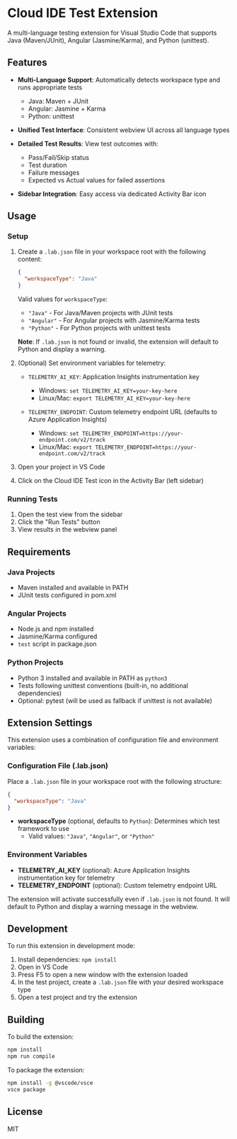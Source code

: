 # Cloud IDE Test Extension

A multi-language testing extension for Visual Studio Code that supports Java (Maven/JUnit), Angular (Jasmine/Karma), and Python (unittest).

## Features

- **Multi-Language Support**: Automatically detects workspace type and runs appropriate tests
  - Java: Maven + JUnit
  - Angular: Jasmine + Karma
  - Python: unittest

- **Unified Test Interface**: Consistent webview UI across all language types

- **Detailed Test Results**: View test outcomes with:
  - Pass/Fail/Skip status
  - Test duration
  - Failure messages
  - Expected vs Actual values for failed assertions

- **Sidebar Integration**: Easy access via dedicated Activity Bar icon

## Usage

### Setup

1. Create a `.lab.json` file in your workspace root with the following content:

   ```json
   {
     "workspaceType": "Java"
   }
   ```

   Valid values for `workspaceType`:
   - `"Java"` - For Java/Maven projects with JUnit tests
   - `"Angular"` - For Angular projects with Jasmine/Karma tests
   - `"Python"` - For Python projects with unittest tests

   **Note**: If `.lab.json` is not found or invalid, the extension will default to Python and display a warning.

2. (Optional) Set environment variables for telemetry:
   - `TELEMETRY_AI_KEY`: Application Insights instrumentation key
     - Windows: `set TELEMETRY_AI_KEY=your-key-here`
     - Linux/Mac: `export TELEMETRY_AI_KEY=your-key-here`
   
   - `TELEMETRY_ENDPOINT`: Custom telemetry endpoint URL (defaults to Azure Application Insights)
     - Windows: `set TELEMETRY_ENDPOINT=https://your-endpoint.com/v2/track`
     - Linux/Mac: `export TELEMETRY_ENDPOINT=https://your-endpoint.com/v2/track`

3. Open your project in VS Code

4. Click on the Cloud IDE Test icon in the Activity Bar (left sidebar)

### Running Tests

1. Open the test view from the sidebar
2. Click the "Run Tests" button
3. View results in the webview panel

## Requirements

### Java Projects
- Maven installed and available in PATH
- JUnit tests configured in pom.xml

### Angular Projects
- Node.js and npm installed
- Jasmine/Karma configured
- `test` script in package.json

### Python Projects
- Python 3 installed and available in PATH as `python3`
- Tests following unittest conventions (built-in, no additional dependencies)
- Optional: pytest (will be used as fallback if unittest is not available)

## Extension Settings

This extension uses a combination of configuration file and environment variables:

### Configuration File (.lab.json)

Place a `.lab.json` file in your workspace root with the following structure:

```json
{
  "workspaceType": "Java"
}
```

- **workspaceType** (optional, defaults to `Python`): Determines which test framework to use
  - Valid values: `"Java"`, `"Angular"`, or `"Python"`

### Environment Variables

- **TELEMETRY_AI_KEY** (optional): Azure Application Insights instrumentation key for telemetry
- **TELEMETRY_ENDPOINT** (optional): Custom telemetry endpoint URL

The extension will activate successfully even if `.lab.json` is not found. It will default to Python and display a warning message in the webview.

## Development

To run this extension in development mode:

1. Install dependencies: `npm install`
2. Open in VS Code
3. Press F5 to open a new window with the extension loaded
4. In the test project, create a `.lab.json` file with your desired workspace type
5. Open a test project and try the extension

## Building

To build the extension:

```bash
npm install
npm run compile
```

To package the extension:

```bash
npm install -g @vscode/vsce
vsce package
```

## License

MIT

